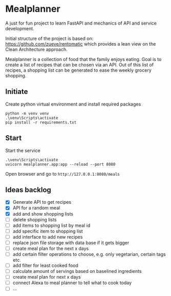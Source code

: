 # Mealplanner

A just for fun project to learn FastAPI and mechanics of API and service development.

Initial structure of the project is based on: https://github.com/zueve/rentomatic which provides a lean view on the Clean Architecture approach.


Mealplanner is a collection of food that the family enjoys eating. Goal is to create a list of recipes that can be chosen via an API. Out of this list of recipes, a shopping list can be generated to ease the weekly grocery shopping.


## Initiate

Create python virtual environment and install required packages

```
python -m venv venv
.\venv\Scripts\activate
pip install -r requirements.txt
```

## Start

Start the service

```
.\venv\Scripts\activate
uvicorn mealplanner.app:app --reload --port 8080
```

Open browser and go to ```http://127.0.0.1:8080/meals```

## Ideas backlog

- [x] Generate API to get recipes
- [x] API for a random meal
- [x] add and show shopping lists
- [ ] delete shopping lists
- [ ] add items to shopping list by meal id
- [ ] add specific item to shopping list
- [ ] add interface to add new recipes
- [ ] replace json file storage with data base if it gets bigger
- [ ] create meal plan for the next x days
- [ ] add certain filter operations to choose, e.g. only vegetarian, certain tags etc.
- [ ] add filter for least cooked food
- [ ] calculate amount of servings based on baselined ingredients
- [ ] create meal plan for next x days
- [ ] connect Alexa to meal planner to tell what to cook today
- [ ] ...
